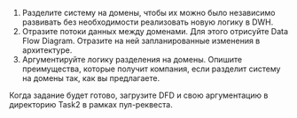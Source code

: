 1. Разделите систему на домены, чтобы их можно было независимо развивать без необходимости реализовать новую логику в DWH.
2. Отразите потоки данных между доменами. Для этого отрисуйте Data Flow Diagram. 
Отразите на ней запланированные изменения в архитектуре.
3. Аргументируйте логику разделения на домены.
Опишите преимущества, которые получит компания, если разделит систему на домены так, как вы предлагаете.

Когда задание будет готово, загрузите DFD и свою аргументацию в директорию Task2 в рамках пул-реквеста.

